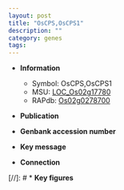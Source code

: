 ```yaml
---
layout: post
title: "OsCPS,OsCPS1"
description: ""
category: genes
tags: 
---
```


* **Information**  
    + Symbol: OsCPS,OsCPS1  
    + MSU: [LOC_Os02g17780](http://rice.uga.edu/cgi-bin/ORF_infopage.cgi?orf=LOC_Os02g17780)  
    + RAPdb: [Os02g0278700](http://rapdb.dna.affrc.go.jp/viewer/gbrowse_details/irgsp1?name=Os02g0278700)  

* **Publication**  

* **Genbank accession number**  

* **Key message**  

* **Connection**  

[//]: # * **Key figures**  


